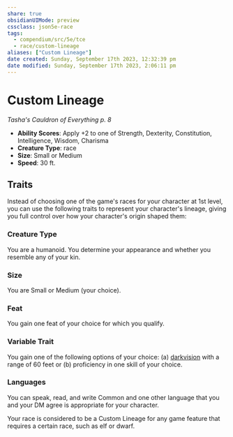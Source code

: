```yaml
---
share: true
obsidianUIMode: preview
cssclass: json5e-race
tags:
  - compendium/src/5e/tce
  - race/custom-lineage
aliases: ["Custom Lineage"]
date created: Sunday, September 17th 2023, 12:32:39 pm
date modified: Sunday, September 17th 2023, 2:06:11 pm
---
```


# Custom Lineage

*Tasha's Cauldron of Everything p. 8*

- **Ability Scores**: Apply +2 to one of Strength, Dexterity, Constitution, Intelligence, Wisdom, Charisma
- **Creature Type**: race
- **Size**: Small or Medium
- **Speed**: 30 ft.


## Traits

Instead of choosing one of the game's races for your character at 1st level, you can use the following traits to represent your character's lineage, giving you full control over how your character's origin shaped them:

### Creature Type

You are a humanoid. You determine your appearance and whether you resemble any of your kin.

### Size

You are Small or Medium (your choice).

### Feat

You gain one feat of your choice for which you qualify.

### Variable Trait

You gain one of the following options of your choice: (a) [darkvision](../../5e-rules/senses.md##darkvision) with a range of 60 feet or (b) proficiency in one skill of your choice.

### Languages

You can speak, read, and write Common and one other language that you and your DM agree is appropriate for your character.

Your race is considered to be a Custom Lineage for any game feature that requires a certain race, such as elf or dwarf.